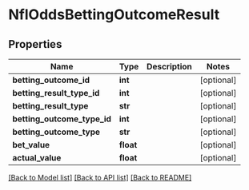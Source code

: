 # NflOddsBettingOutcomeResult

## Properties
Name | Type | Description | Notes
------------ | ------------- | ------------- | -------------
**betting_outcome_id** | **int** |  | [optional] 
**betting_result_type_id** | **int** |  | [optional] 
**betting_result_type** | **str** |  | [optional] 
**betting_outcome_type_id** | **int** |  | [optional] 
**betting_outcome_type** | **str** |  | [optional] 
**bet_value** | **float** |  | [optional] 
**actual_value** | **float** |  | [optional] 

[[Back to Model list]](../README.md#documentation-for-models) [[Back to API list]](../README.md#documentation-for-api-endpoints) [[Back to README]](../README.md)


